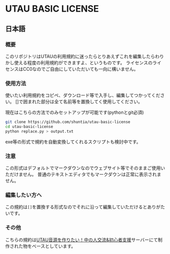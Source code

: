 # UTAU BASIC LICENSE

## 日本語

### 概要

このリポジトリはUTAUの利用規約に迷ったらとりあえずこれを編集したらわりかし使える程度の利用規約ができますよ、というものです。
ライセンスのライセンスはCC0なのでご自由にしていただいても一向に構いません。

### 使用方法

使いたい利用規約をコピペ、ダウンロード等で入手し、編集してつかってください。
[]で囲まれた部分は全て名前等を置換してく使用してください。

現在はこちらの方法でのみセットアップが可能です(pythonとgit必須)

```bash
git clone https://github.com/shuntia/utau-basic-license
cd utau-basic-license
python replace.py > output.txt
```

exe等の形式で規約を自動変換してくれるスクリプトも検討中です。

### 注意

この形式はデフォルトでマークダウンなのでウェブサイト等でそのままご使用いただけません。
普通のテキストエディタでもマークダウンは正常に表示されません。

### 編集したい方へ

この規約は`[]`を置換する形式なのでそれに沿って編集していただけるとありがたいです。

### その他

こちらの規約は[UTAU音源を作りたい！中の人交流&初心者支援](https://discord.com/invite/wm87qFVpQB)サーバーにて制作された物をベースとしています。
